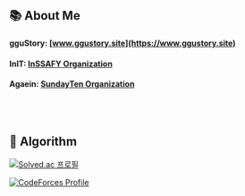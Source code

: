 
## 📚 About Me

#### gguStory: [www.ggustory.site](https://www.ggustory.site)

#### InIT: [InSSAFY Organization](https://github.com/InSSAFY)

#### Agaein: [SundayTen Organization](https://github.com/sundayTen)


<br> <br>
## 🔗 Algorithm


[![Solved.ac 프로필](http://mazassumnida.wtf/api/v2/generate_badge?boj=fksk94)](https://solved.ac/fksk94)


[![CodeForces Profile](https://cf.leed.at?id=muvissum)](https://codeforces.com/profile/muvissum)
